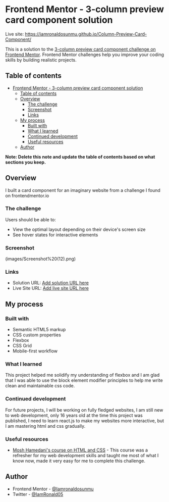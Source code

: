 # Frontend Mentor - 3-column preview card component solution


Live site: https://iamronaldosunmu.github.io/Column-Preview-Card-Component/

This is a solution to the [3-column preview card component challenge on Frontend Mentor](https://www.frontendmentor.io/challenges/3column-preview-card-component-pH92eAR2-). Frontend Mentor challenges help you improve your coding skills by building realistic projects. 

## Table of contents

- [Frontend Mentor - 3-column preview card component solution](#frontend-mentor---3-column-preview-card-component-solution)
  - [Table of contents](#table-of-contents)
  - [Overview](#overview)
    - [The challenge](#the-challenge)
    - [Screenshot](#screenshot)
    - [Links](#links)
  - [My process](#my-process)
    - [Built with](#built-with)
    - [What I learned](#what-i-learned)
    - [Continued development](#continued-development)
    - [Useful resources](#useful-resources)
  - [Author](#author)

**Note: Delete this note and update the table of contents based on what sections you keep.**

## Overview
I built a card component for an imaginary website from a challenge I found on frontendmentor.io

### The challenge

Users should be able to:

- View the optimal layout depending on their device's screen size
- See hover states for interactive elements

### Screenshot

(images/Screenshot%20(12).png)

### Links

- Solution URL: [Add solution URL here](https://your-solution-url.com)
- Live Site URL: [Add live site URL here](https://your-live-site-url.com)

## My process

### Built with

- Semantic HTML5 markup
- CSS custom properties
- Flexbox
- CSS Grid
- Mobile-first workflow

### What I learned

This project helped me solidify my understanding of flexbox and I am glad that I was able to use the block element modifier principles to help me write clean and maintainable css code.

### Continued development

For future projects, I will be working on fully fledged websites, I am still new to web development, only 16 years old at the time this project was published, I need to learn react.js to make my websites more interactive, but I am mastering html and css gradually.
### Useful resources

- [Mosh Hamedani's course on HTML and CSS](https://codewithmosh.com/p/the-ultimate-html-css) - This course was a refresher for my web development skills and taught me most of what I know now, made it very easy for me to complete this challenge.
## Author

- Frontend Mentor - [@Iamronaldosunmu](https://www.frontendmentor.io/profile/Iamronaldosunmu)
- Twitter - [@IamRonald05](https://www.twitter.com/IamRonald05)

